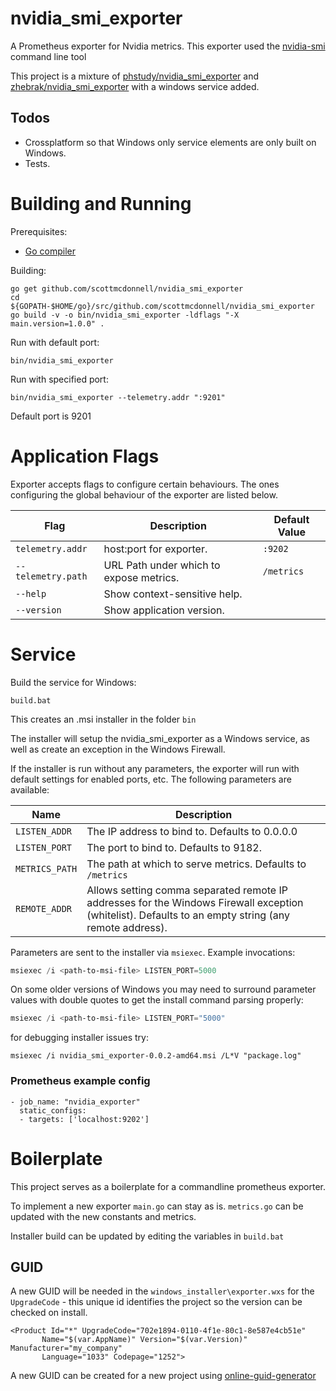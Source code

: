 # nvidia_smi_exporter

A Prometheus exporter for Nvidia metrics.
This exporter used the [nvidia-smi](https://developer.nvidia.com/nvidia-system-management-interface) command line tool

This project is a mixture of [phstudy/nvidia_smi_exporter](https://github.com/phstudy/nvidia_smi_exporter) and [zhebrak/nvidia_smi_exporter](https://github.com/zhebrak/nvidia_smi_exporter) with a windows service added. 

## Todos
 - Crossplatform so that Windows only service elements are only built on Windows.
 - Tests.

# Building and Running
Prerequisites:

* [Go compiler](https://golang.org/dl/)

Building:

    go get github.com/scottmcdonnell/nvidia_smi_exporter
    cd ${GOPATH-$HOME/go}/src/github.com/scottmcdonnell/nvidia_smi_exporter
    go build -v -o bin/nvidia_smi_exporter -ldflags "-X main.version=1.0.0" .

Run with default port:

    bin/nvidia_smi_exporter

Run with specified port:

    bin/nvidia_smi_exporter --telemetry.addr ":9201"

Default port is 9201

# Application Flags
Exporter accepts flags to configure certain behaviours. The ones configuring the global behaviour of the exporter are listed below.

| Flag | Description | Default Value 
|------|-------------|--------------
| `telemetry.addr`   | host:port for exporter.                 | `:9202` 
| `--telemetry.path` | URL Path under which to expose metrics. | `/metrics` 
| `--help`           | Show context-sensitive help.            |           
| `--version`        | Show application version.               |    

# Service

Build the service for Windows:

    build.bat

This creates an .msi installer in the folder `bin`

The installer will setup the nvidia_smi_exporter as a Windows service, as well as create an exception in the Windows Firewall.

If the installer is run without any parameters, the exporter will run with default settings for enabled ports, etc. The following parameters are available:

Name | Description
-----|------------
`LISTEN_ADDR` | The IP address to bind to. Defaults to 0.0.0.0
`LISTEN_PORT` | The port to bind to. Defaults to 9182.
`METRICS_PATH` | The path at which to serve metrics. Defaults to `/metrics`
`REMOTE_ADDR` | Allows setting comma separated remote IP addresses for the Windows Firewall exception (whitelist). Defaults to an empty string (any remote address).

Parameters are sent to the installer via `msiexec`. Example invocations:

```powershell
msiexec /i <path-to-msi-file> LISTEN_PORT=5000
```

On some older versions of Windows you may need to surround parameter values with double quotes to get the install command parsing properly:
```powershell
msiexec /i <path-to-msi-file> LISTEN_PORT="5000"
```

for debugging installer issues try:

    msiexec /i nvidia_smi_exporter-0.0.2-amd64.msi /L*V "package.log"

### Prometheus example config

```
- job_name: "nvidia_exporter"
  static_configs:
  - targets: ['localhost:9202']
```

# Boilerplate

This project serves as a boilerplate for a commandline prometheus exporter.

To implement a new exporter `main.go` can stay as is. `metrics.go` can be updated with the new constants and metrics.

Installer build can be updated by editing the variables in `build.bat`

## GUID
A new GUID will be needed in the `windows_installer\exporter.wxs` for the `UpgradeCode` - this unique id identifies the project so the version can be checked on install. 

    <Product Id="*" UpgradeCode="702e1894-0110-4f1e-80c1-8e587e4cb51e"
           Name="$(var.AppName)" Version="$(var.Version)" Manufacturer="my_company"
           Language="1033" Codepage="1252">

A new GUID can be created for a new project using [online-guid-generator](https://www.guidgenerator.com/online-guid-generator.aspx)
